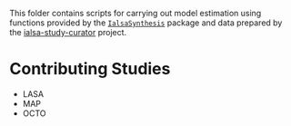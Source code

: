 This folder contains scripts for carrying out model estimation using functions provided by the [`IalsaSynthesis`][IalsaSynthesis] package and data prepared by the [ialsa-study-curator] project. 

# Contributing Studies
  - LASA
  - MAP
  - OCTO
  

[IalsaSynthesis]:https://github.com/IALSA/IalsaSynthesis/blob/master/README.md
[ialsa-study-curator]:https://github.com/IALSA/ialsa-study-curator/blob/master/README.md